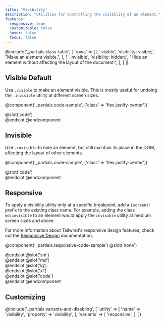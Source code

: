 ```yaml
---
title: "Visibility"
description: "Utilities for controlling the visibility of an element."
features:
  responsive: true
  customizable: false
  hover: false
  focus: false
---
```


@include('_partials.class-table', [
  'rows' => [
    [
      '.visible',
      'visibility: visible;',
      "Make an element visible.",
    ],
    [
      '.invisible',
      'visibility: hidden;',
      "Hide an element without affecting the layout of the document.",
    ],
  ]
])

## Visible <span class="ml-2 font-semibold text-gray-600 text-sm uppercase tracking-wide">Default</span>

Use `.visible` to make an element visible. This is mostly useful for undoing the `.invisible` utility at different screen sizes.

@component('_partials.code-sample', ['class' => 'flex justify-center'])
<div class="bg-gray-400 w-32 h-12"></div>
<div class="visible bg-gray-600 w-32 h-12"></div>
<div class="bg-gray-400 w-32 h-12"></div>
@slot('code')
<div class="flex justify-center">
  <div class="bg-gray-400"></div>
  <div class="bg-gray-600 visible"></div>
  <div class="bg-gray-400"></div>
</div>
@endslot
@endcomponent

## Invisible

Use `.invisible` to hide an element, but still maintain its place in the DOM, affecting the layout of other elements.

@component('_partials.code-sample', ['class' => 'flex justify-center'])
<div class="bg-gray-400 w-32 h-12"></div>
<div class="invisible bg-gray-600 w-32 h-12"></div>
<div class="bg-gray-400 w-32 h-12"></div>
@slot('code')
<div class="flex justify-center">
  <div class="bg-gray-400"></div>
  <div class="bg-gray-600 invisible"></div>
  <div class="bg-gray-400"></div>
</div>
@endslot
@endcomponent

## Responsive

To apply a visibility utility only at a specific breakpoint, add a `{screen}:` prefix to the existing class name. For example, adding the class `md:invisible` to an element would apply the `invisible` utility at medium screen sizes and above.

For more information about Tailwind's responsive design features, check out the [Responsive Design](/docs/responsive-design/) documentation.

@component('_partials.responsive-code-sample')
@slot('none')
<div class="flex justify-center">
  <div class="bg-gray-400 w-32 h-12"></div>
  <div class="visible bg-gray-600 w-32 h-12"></div>
  <div class="bg-gray-400 w-32 h-12"></div>
</div>
@endslot
@slot('sm')
<div class="flex justify-center">
  <div class="bg-gray-400 w-32 h-12"></div>
  <div class="invisible bg-gray-600 w-32 h-12"></div>
  <div class="bg-gray-400 w-32 h-12"></div>
</div>
@endslot
@slot('md')
<div class="flex justify-center">
  <div class="bg-gray-400 w-32 h-12"></div>
  <div class="visible bg-gray-600 w-32 h-12"></div>
  <div class="bg-gray-400 w-32 h-12"></div>
</div>
@endslot
@slot('lg')
<div class="flex justify-center">
  <div class="bg-gray-400 w-32 h-12"></div>
  <div class="invisible bg-gray-600 w-32 h-12"></div>
  <div class="bg-gray-400 w-32 h-12"></div>
</div>
@endslot
@slot('xl')
<div class="flex justify-center">
  <div class="bg-gray-400 w-32 h-12"></div>
  <div class="visible bg-gray-600 w-32 h-12"></div>
  <div class="bg-gray-400 w-32 h-12"></div>
</div>
@endslot
@slot('code')
<div class="flex justify-center">
  <div class="bg-gray-400"></div>
  <div class="bg-gray-600 none:visible sm:invisible md:visible lg:invisible xl:visible"></div>
  <div class="bg-gray-400"></div>
</div>
@endslot
@endcomponent

## Customizing

@include('_partials.variants-and-disabling', [
    'utility' => [
        'name' => 'visibility',
        'property' => 'visibility',
    ],
    'variants' => [
        'responsive',
    ],
])
